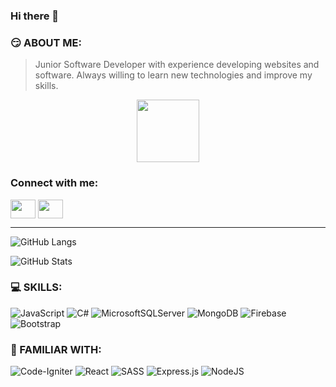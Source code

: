 ### Hi there 👋


### :smirk: ABOUT ME: 
>Junior Software Developer with experience developing websites and software. Always willing to learn new technologies and improve my skills.
<div id="header" align="center">
  <img src="https://media.giphy.com/media/M9gbBd9nbDrOTu1Mqx/giphy.gif" width="100"/>
</div>

<h3 align="left">Connect with me:</h3>
<p align="left">
<a href="https://www.facebook.com/profile.php?id=100013244742377" target="blank"><img align="center" src="https://cdn.jsdelivr.net/npm/simple-icons@3.0.1/icons/facebook.svg" alt="" height="30" width="40" /></a>
<a href="https://vk.com/id_pavs" target="blank"><img align="center" src="https://cdn.jsdelivr.net/npm/simple-icons@3.0.1/icons/vk.svg" alt="" height="30" width="40" /></a>
</p>


<hr/>


![GitHub Langs](https://github-readme-stats.vercel.app/api/top-langs/?username=pshchegol1&layout=compact&theme=theme)

![GitHub Stats](https://github-readme-stats.vercel.app/api?username=pshchegol1&show_icons=true&theme=theme_name)

### :computer: SKILLS:
![JavaScript](https://img.shields.io/badge/javascript-%23323330.svg?style=for-the-badge&logo=javascript&logoColor=%23F7DF1E)
![C#](https://img.shields.io/badge/c%23-%23239120.svg?style=for-the-badge&logo=c-sharp&logoColor=white)
![MicrosoftSQLServer](https://img.shields.io/badge/Microsoft%20SQL%20Sever-CC2927?style=for-the-badge&logo=microsoft%20sql%20server&logoColor=white)
![MongoDB](https://img.shields.io/badge/MongoDB-%234ea94b.svg?style=for-the-badge&logo=mongodb&logoColor=white)
![Firebase](https://img.shields.io/badge/firebase-%23039BE5.svg?style=for-the-badge&logo=firebase)
![Bootstrap](https://img.shields.io/badge/bootstrap-%23563D7C.svg?style=for-the-badge&logo=bootstrap&logoColor=white)

### :mag_right: FAMILIAR WITH:
![Code-Igniter](https://img.shields.io/badge/CodeIgniter-%23EF4223.svg?style=for-the-badge&logo=codeIgniter&logoColor=white)
![React](https://img.shields.io/badge/react-%2320232a.svg?style=for-the-badge&logo=react&logoColor=%2361DAFB)
![SASS](https://img.shields.io/badge/SASS-hotpink.svg?style=for-the-badge&logo=SASS&logoColor=white)
![Express.js](https://img.shields.io/badge/express.js-%23404d59.svg?style=for-the-badge&logo=express&logoColor=%2361DAFB)
![NodeJS](https://img.shields.io/badge/node.js-6DA55F?style=for-the-badge&logo=node.js&logoColor=white)




